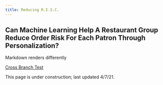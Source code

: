 ```yaml
---
title: Reducing R.I.S.C.
---
```


## Can Machine Learning Help A Restaurant Group Reduce Order Risk For Each Patron Through Personalization?

Markdown renders differently

<a href="{{ site.github.repository_url }}/pages/codex_web_example/">Cross Branch Test</a>

This page is under construction; last updated 4/7/21.